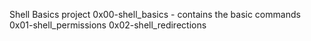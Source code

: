 Shell Basics project
0x00-shell_basics - contains the basic commands
0x01-shell_permissions
0x02-shell_redirections 

